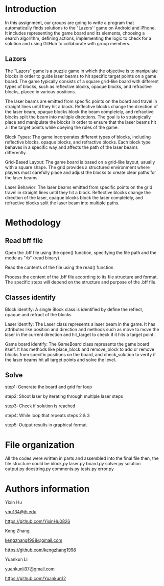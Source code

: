 # Introduction
In this assignment, our groups are going to  write a program that automatically finds solutions to the "Lazors'' game on Android and iPhone. It includes representing the game board and its elements, choosing a search algorithm, defining actions, implementing the logic to check for a solution and using GitHub to collaborate with group members.

## Lazors
The "Lazors" game is a puzzle game in which the objective is to manipulate blocks in order to guide laser beams to hit specific target points on a game board.  The game typically consists of a square grid-like board with different types of blocks, such as reflective blocks, opaque blocks, and refractive blocks, placed in various positions.

The laser beams are emitted from specific points on the board and travel in straight lines until they hit a block.  Reflective blocks change the direction of the laser beam, opaque blocks block the beam completely, and refractive blocks split the beam into multiple directions.  The goal is to strategically place and manipulate the blocks in order to ensure that the laser beams hit all the target points while obeying the rules of the game.

Block Types: The game incorporates different types of blocks, including reflective blocks, opaque blocks, and refractive blocks.  Each block type behaves in a specific way and affects the path of the laser beams differently. 

Grid-Based Layout: The game board is based on a grid-like layout, usually with a square shape.  The grid provides a structured environment where players must carefully place and adjust the blocks to create clear paths for the laser beams.  

Laser Behavior: The laser beams emitted from specific points on the grid travel in straight lines until they hit a block. Reflective blocks change the direction of the laser, opaque blocks block the laser completely, and refractive blocks split the laser beam into multiple paths.

# Methodology
## Read bff file 
Open the .bff file using the open() function, specifying the file path and the mode as "rb" (read binary).

Read the contents of the file using the read() function. 

Process the content of the .bff file according to its file structure and format. The specific steps will depend on the structure and purpose of the .bff file. 
## Classes identify
Block identify: A single Block class is identified by define the reflect, opaque and refract of the blocks 

Laser identify: The Laser class represents a laser beam in the game. It has attributes like position and direction and methods such as move to move the laser in the current direction and hit_target to check if it hits a target point.

Game board identify: The GameBoard class represents the game board itself. It has methods like place_block and remove_block to add or remove blocks from specific positions on the board, and check_solution to verify if the laser beams hit all target points and solve the level.

## Solve
step1: Generate the board and grid for loop

step2: Shoot laser by iterating through multiple laser steps

step3: Check if solution is reached

step4: While loop that repeats steps 2 & 3

step5: Output results in graphical format

# File organization
All the codes were written in parts and assembled into the final file then, the file structure could be 
block,py
laser.py
board.py
solver.py
solution output.py
docstring.py
comments.py
tests.py
error.py

# Authors information
Yixin Hu

yhu134@jh.edu

https://github.com/YixinHu0826

Keng Zhang

kengzhang1998@gmail.com

https://github.com/kengzhang1998

Yuankun Li

yuankunli37@gmail.com

https://github.com/Yuankun12
